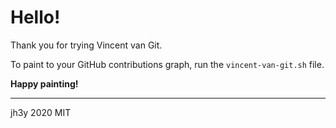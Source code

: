 # Hello!

Thank you for trying Vincent van Git.

To paint to your GitHub contributions graph, run the `vincent-van-git.sh` file.

__Happy painting!__

-----

jh3y 2020 MIT

